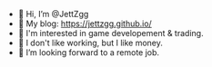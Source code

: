 - 👋 Hi, I’m @JettZgg
- 👀 My blog: https://jettzgg.github.io/
- 👾 I'm interested in game developement & trading.
- 🌱 I don't like working, but I like money.
- 🌊 I’m looking forward to a remote job.
